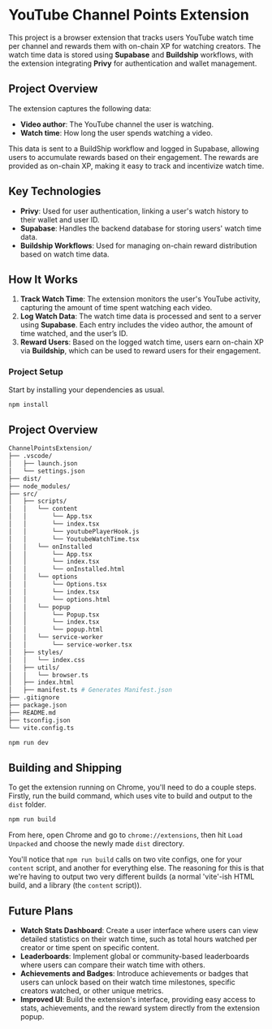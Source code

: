 
# YouTube Channel Points Extension

This project is a browser extension that tracks users YouTube watch time per channel and rewards them with on-chain XP for watching creators. The watch time data is stored using **Supabase** and **Buildship** workflows, with the extension integrating **Privy** for authentication and wallet management.

## Project Overview

The extension captures the following data:
- **Video author**: The YouTube channel the user is watching.
- **Watch time**: How long the user spends watching a video.

This data is sent to a BuildShip workflow and logged in Supabase, allowing users to accumulate rewards based on their engagement. The rewards are provided as on-chain XP, making it easy to track and incentivize watch time.

## Key Technologies

- **Privy**: Used for user authentication, linking a user's watch history to their wallet and user ID.
- **Supabase**: Handles the backend database for storing users' watch time data.
- **Buildship Workflows**: Used for managing on-chain reward distribution based on watch time data.

## How It Works

1. **Track Watch Time**: The extension monitors the user's YouTube activity, capturing the amount of time spent watching each video.
2. **Log Watch Data**: The watch time data is processed and sent to a server using **Supabase**. Each entry includes the video author, the amount of time watched, and the user’s ID.
3. **Reward Users**: Based on the logged watch time, users earn on-chain XP via **Buildship**, which can be used to reward users for their engagement.

### Project Setup

Start by installing your dependencies as usual. 

```bash
npm install
```

## Project Overview

```bash
ChannelPointsExtension/
├── .vscode/
│   ├── launch.json
│   └── settings.json
├── dist/
├── node_modules/
├── src/
│   ├── scripts/
│   │   └── content
│   │       └── App.tsx
│   │       └── index.tsx
│   │       └── youtubePlayerHook.js
│   │       └── YoutubeWatchTime.tsx
│   │   └── onInstalled
│   │       └── App.tsx
│   │       └── index.tsx
│   │       └── onInstalled.html
│   │   └── options
│   │       └── Options.tsx
│   │       └── index.tsx
│   │       └── options.html
│   │   └── popup
│   │       └── Popup.tsx
│   │       └── index.tsx
│   │       └── popup.html
│   │   └── service-worker
│   │       └── service-worker.tsx
│   ├── styles/
│   │   └── index.css
│   ├── utils/
│   │   └── browser.ts
│   ├── index.html
│   ├── manifest.ts # Generates Manifest.json
├── .gitignore
├── package.json
├── README.md
├── tsconfig.json
└── vite.config.ts
```

```bash
npm run dev
```

## Building and Shipping 

To get the extension running on Chrome, you'll need to do a couple steps. Firstly, run the build command, which uses vite to build and output to the `dist` folder.

```bash
npm run build
```

From here, open Chrome and go to `chrome://extensions`, then hit `Load Unpacked` and choose the newly made `dist` directory.

You'll notice that `npm run build` calls on two vite configs, one for your `content` script, and another for everything else. The reasoning for this is that we're having to output two very different builds (a normal 'vite'-ish HTML build, and a library (the `content` script)).

## Future Plans

- **Watch Stats Dashboard**: Create a user interface where users can view detailed statistics on their watch time, such as total hours watched per creator or time spent on specific content.
- **Leaderboards**: Implement global or community-based leaderboards where users can compare their watch time with others.
- **Achievements and Badges**: Introduce achievements or badges that users can unlock based on their watch time milestones, specific creators watched, or other unique metrics.
- **Improved UI**: Build the extension's interface, providing easy access to stats, achievements, and the reward system directly from the extension popup.
